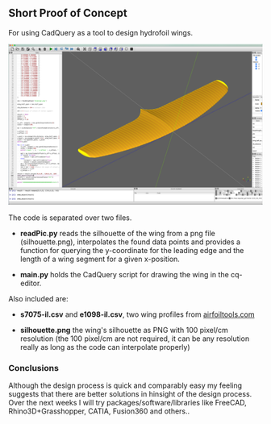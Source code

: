## Short Proof of Concept
For using CadQuery as a tool to design hydrofoil wings.

![Example](example.png)


The code is separated over two files.

* __readPic.py__ reads the silhouette of the wing from a png file (silhouette.png), interpolates the found data points and provides a function for querying the y-coordinate for the leading edge and the length of a wing segment for a given x-position.

* __main.py__ holds the CadQuery script for drawing the wing in the cq-editor.


Also included are:

* __s7075-il.csv__ and __e1098-il.csv__, two wing profiles from [airfoiltools.com](airfoiltools.com)

* __silhouette.png__ the wing's silhouette as PNG with 100 pixel/cm resolution (the 100 pixel/cm are not required, it can be any resolution really as long as the code can interpolate properly)


### Conclusions
Although the design process is quick and comparably easy my feeling suggests that there are better solutions in hinsight of the design process. Over the next weeks I will try packages/software/libraries like FreeCAD, Rhino3D+Grasshopper, CATIA, Fusion360 and others..

